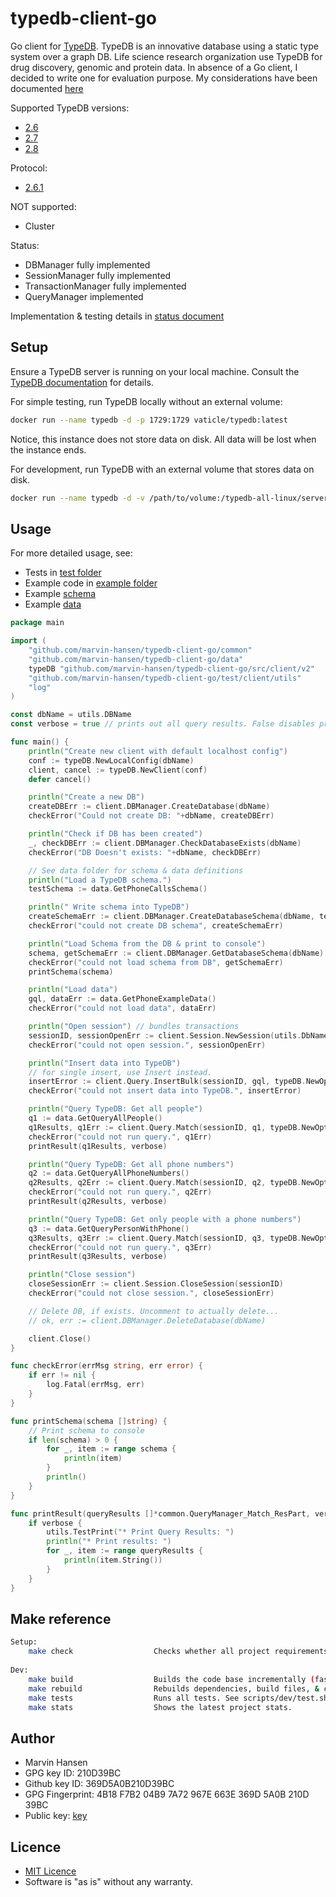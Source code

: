 # typedb-client-go

Go client for [TypeDB](https://vaticle.com/typedb). TypeDB is an innovative database using a static type system over a
graph DB. Life science research organization use TypeDB for drug discovery, genomic and protein data. In absence of a Go
client, I decided to write one for evaluation purpose. My considerations have been documented [here](considerations.md)

Supported TypeDB versions:
* [2.6](https://github.com/vaticle/typedb/releases/tag/2.6.4)
* [2.7](https://github.com/vaticle/typedb/releases/tag/2.7.1)
* [2.8](https://github.com/vaticle/typedb/releases/tag/2.8.1)

Protocol: 
* [2.6.1](https://github.com/vaticle/typedb-protocol/releases/tag/2.6.1)

NOT supported:
* Cluster

Status:

* DBManager fully implemented
* SessionManager fully implemented
* TransactionManager fully implemented
* QueryManager implemented

Implementation & testing details in [status document](Status.md)

## Setup

Ensure a TypeDB server is running on your local machine. Consult
the [TypeDB documentation](https://docs.vaticle.com/docs/general/introduction) for details.

For simple testing, run TypeDB locally without an external volume:

```Bash
docker run --name typedb -d -p 1729:1729 vaticle/typedb:latest
```

Notice, this instance does not store data on disk. All data will be lost when the instance ends.

For development, run TypeDB with an external volume that stores data on disk.

```Bash
docker run --name typedb -d -v /path/to/volume:/typedb-all-linux/server/data/ -p 1729:1729 vaticle/typedb:latest
```

## Usage

For more detailed usage, see:

* Tests in [test folder](test/client)
* Example code in [example folder](example)
* Example [schema](data/schema.go)
* Example [data](data/phone_example_data.go)

```Go
package main

import (
	"github.com/marvin-hansen/typedb-client-go/common"
	"github.com/marvin-hansen/typedb-client-go/data"
	typeDB "github.com/marvin-hansen/typedb-client-go/src/client/v2"
	"github.com/marvin-hansen/typedb-client-go/test/client/utils"
	"log"
)

const dbName = utils.DBName
const verbose = true // prints out all query results. False disables printout

func main() {
	println("Create new client with default localhost config")
	conf := typeDB.NewLocalConfig(dbName)
	client, cancel := typeDB.NewClient(conf)
	defer cancel()

	println("Create a new DB")
	createDBErr := client.DBManager.CreateDatabase(dbName)
	checkError("Could not create DB: "+dbName, createDBErr)

	println("Check if DB has been created")
	_, checkDBErr := client.DBManager.CheckDatabaseExists(dbName)
	checkError("DB Doesn't exists: "+dbName, checkDBErr)

	// See data folder for schema & data definitions
	println("Load a TypeDB schema.")
	testSchema := data.GetPhoneCallsSchema()

	println(" Write schema into TypeDB")
	createSchemaErr := client.DBManager.CreateDatabaseSchema(dbName, testSchema)
	checkError("could not create DB schema", createSchemaErr)

	println("Load Schema from the DB & print to console")
	schema, getSchemaErr := client.DBManager.GetDatabaseSchema(dbName)
	checkError("could not load schema from DB", getSchemaErr)
	printSchema(schema)

	println("Load data")
	gql, dataErr := data.GetPhoneExampleData()
	checkError("could not load data", dataErr)

	println("Open session") // bundles transactions
	sessionID, sessionOpenErr := client.Session.NewSession(utils.DbName, common.Session_DATA)
	checkError("could not open session.", sessionOpenErr)

	println("Insert data into TypeDB")
	// for single insert, use Insert instead.
	insertError := client.Query.InsertBulk(sessionID, gql, typeDB.NewOptions())
	checkError("could not insert data into TypeDB.", insertError)

	println("Query TypeDB: Get all people")
	q1 := data.GetQueryAllPeople()
	q1Results, q1Err := client.Query.Match(sessionID, q1, typeDB.NewOptions())
	checkError("could not run query.", q1Err)
	printResult(q1Results, verbose)

	println("Query TypeDB: Get all phone numbers")
	q2 := data.GetQueryAllPhoneNumbers()
	q2Results, q2Err := client.Query.Match(sessionID, q2, typeDB.NewOptions())
	checkError("could not run query.", q2Err)
	printResult(q2Results, verbose)

	println("Query TypeDB: Get only people with a phone numbers")
	q3 := data.GetQueryPersonWithPhone()
	q3Results, q3Err := client.Query.Match(sessionID, q3, typeDB.NewOptions())
	checkError("could not run query.", q3Err)
	printResult(q3Results, verbose)

	println("Close session")
	closeSessionErr := client.Session.CloseSession(sessionID)
	checkError("could not close session.", closeSessionErr)

	// Delete DB, if exists. Uncomment to actually delete...
	// ok, err := client.DBManager.DeleteDatabase(dbName)

	client.Close()
}

func checkError(errMsg string, err error) {
	if err != nil {
		log.Fatal(errMsg, err)
	}
}

func printSchema(schema []string) {
	// Print schema to console
	if len(schema) > 0 {
		for _, item := range schema {
			println(item)
		}
		println()
	}
}

func printResult(queryResults []*common.QueryManager_Match_ResPart, verbose bool) {
	if verbose {
		utils.TestPrint("* Print Query Results: ")
		println("* Print results: ")
		for _, item := range queryResults {
			println(item.String())
		}
	}
}

```

## Make reference

```bash 
Setup: 
    make check                  Checks whether all project requirements are present.
     
Dev: 
    make build                  Builds the code base incrementally (fast).
    make rebuild                Rebuilds dependencies, build files, & code base (slow). Use after go mod changes.
    make tests                  Runs all tests. See scripts/dev/test.sh for details.
    make stats                  Shows the latest project stats. 
```

## Author

* Marvin Hansen 
* GPG key ID: 210D39BC
* Github key ID: 369D5A0B210D39BC
* GPG Fingerprint: 4B18 F7B2 04B9 7A72 967E  663E 369D 5A0B 210D 39BC 
* Public key: [key](pubkey.txt)

## Licence 

* [MIT Licence](LICENSE)
* Software is "as is" without any warranty. 
